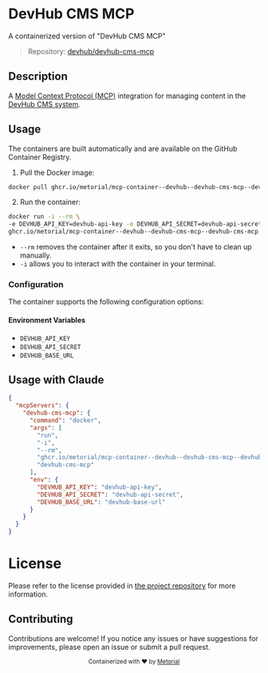 
# DevHub CMS MCP

A containerized version of "DevHub CMS MCP"

> Repository: [devhub/devhub-cms-mcp](https://github.com/devhub/devhub-cms-mcp)

## Description

A [Model Context Protocol (MCP)](https://modelcontextprotocol.io/) integration for managing content in the [DevHub CMS system](https://www.devhub.com/).


## Usage

The containers are built automatically and are available on the GitHub Container Registry.

1. Pull the Docker image:

```bash
docker pull ghcr.io/metorial/mcp-container--devhub--devhub-cms-mcp--devhub-cms-mcp
```

2. Run the container:

```bash
docker run -i --rm \ 
-e DEVHUB_API_KEY=devhub-api-key -e DEVHUB_API_SECRET=devhub-api-secret -e DEVHUB_BASE_URL=devhub-base-url \
ghcr.io/metorial/mcp-container--devhub--devhub-cms-mcp--devhub-cms-mcp  "devhub-cms-mcp"
```

- `--rm` removes the container after it exits, so you don't have to clean up manually.
- `-i` allows you to interact with the container in your terminal.



### Configuration

The container supports the following configuration options:




#### Environment Variables

- `DEVHUB_API_KEY`
- `DEVHUB_API_SECRET`
- `DEVHUB_BASE_URL`




## Usage with Claude

```json
{
  "mcpServers": {
    "devhub-cms-mcp": {
      "command": "docker",
      "args": [
        "run",
        "-i",
        "--rm",
        "ghcr.io/metorial/mcp-container--devhub--devhub-cms-mcp--devhub-cms-mcp",
        "devhub-cms-mcp"
      ],
      "env": {
        "DEVHUB_API_KEY": "devhub-api-key",
        "DEVHUB_API_SECRET": "devhub-api-secret",
        "DEVHUB_BASE_URL": "devhub-base-url"
      }
    }
  }
}
```

# License

Please refer to the license provided in [the project repository](https://github.com/devhub/devhub-cms-mcp) for more information.

## Contributing

Contributions are welcome! If you notice any issues or have suggestions for improvements, please open an issue or submit a pull request.

<div align="center">
  <sub>Containerized with ❤️ by <a href="https://metorial.com">Metorial</a></sub>
</div>
  